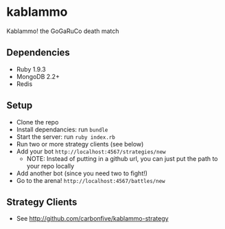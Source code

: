 kablammo
========

Kablammo!  the GoGaRuCo death match


Dependencies
------------
* Ruby 1.9.3
* MongoDB 2.2+
* Redis

Setup
-----

- Clone the repo
- Install dependancies: run `bundle`
- Start the server: run `ruby index.rb`
- Run two or more strategy clients (see below)
- Add your bot `http://localhost:4567/strategies/new`
  - NOTE: Instead of putting in a github url, you can just put the path
to your repo locally
- Add another bot (since you need two to fight!)
- Go to the arena! `http://localhost:4567/battles/new`


Strategy Clients
----------------

- See http://github.com/carbonfive/kablammo-strategy

